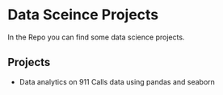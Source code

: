 # Data Sceince Projects

In the Repo you can find some data science projects. 

## Projects
- Data analytics  on 911 Calls data using pandas and seaborn

